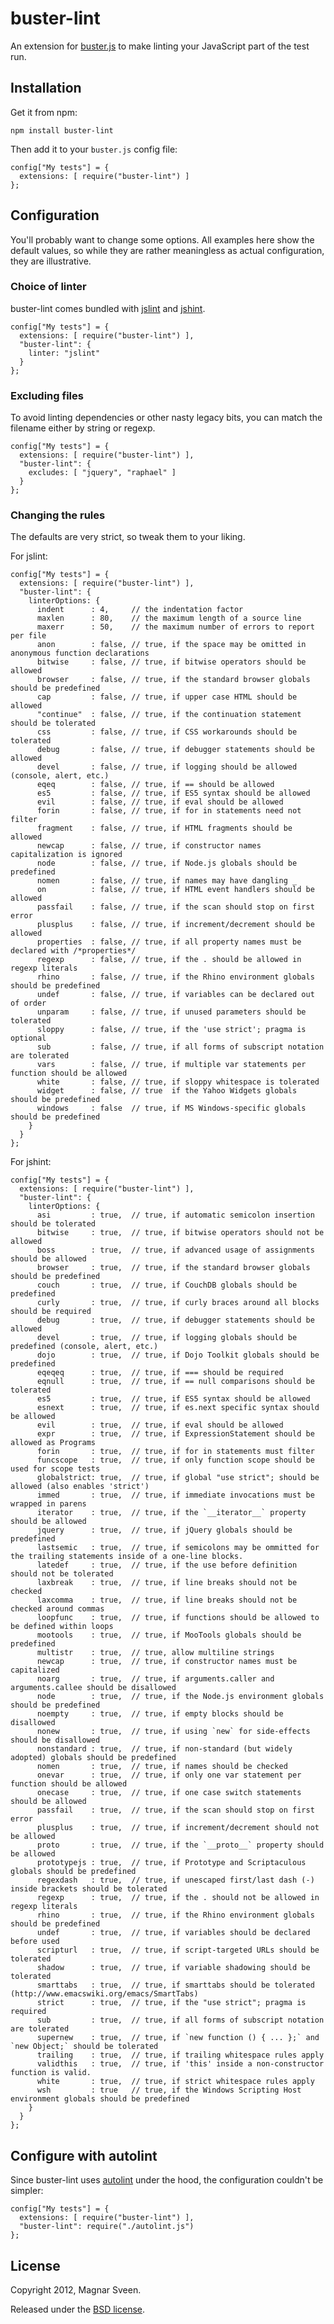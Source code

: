 # buster-lint

An extension for [buster.js](http://busterjs.org) to make linting your
JavaScript part of the test run.

## Installation

Get it from npm:

    npm install buster-lint

Then add it to your `buster.js` config file:

    config["My tests"] = {
      extensions: [ require("buster-lint") ]
    };

## Configuration

You'll probably want to change some options. All examples here show the default
values, so while they are rather meaningless as actual configuration, they are
illustrative.

### Choice of linter

buster-lint comes bundled with [jslint](http://jslint.org) and
[jshint](www.jshint.com).

    config["My tests"] = {
      extensions: [ require("buster-lint") ],
      "buster-lint": {
        linter: "jslint"
      }
    };

### Excluding files

To avoid linting dependencies or other nasty legacy bits, you can match
the filename either by string or regexp.

    config["My tests"] = {
      extensions: [ require("buster-lint") ],
      "buster-lint": {
        excludes: [ "jquery", "raphael" ]
      }
    };

### Changing the rules

The defaults are very strict, so tweak them to your liking.

For jslint:

    config["My tests"] = {
      extensions: [ require("buster-lint") ],
      "buster-lint": {
        linterOptions: {
          indent      : 4,     // the indentation factor
          maxlen      : 80,    // the maximum length of a source line
          maxerr      : 50,    // the maximum number of errors to report per file
          anon        : false, // true, if the space may be omitted in anonymous function declarations
          bitwise     : false, // true, if bitwise operators should be allowed
          browser     : false, // true, if the standard browser globals should be predefined
          cap         : false, // true, if upper case HTML should be allowed
          "continue"  : false, // true, if the continuation statement should be tolerated
          css         : false, // true, if CSS workarounds should be tolerated
          debug       : false, // true, if debugger statements should be allowed
          devel       : false, // true, if logging should be allowed (console, alert, etc.)
          eqeq        : false, // true, if == should be allowed
          es5         : false, // true, if ES5 syntax should be allowed
          evil        : false, // true, if eval should be allowed
          forin       : false, // true, if for in statements need not filter
          fragment    : false, // true, if HTML fragments should be allowed
          newcap      : false, // true, if constructor names capitalization is ignored
          node        : false, // true, if Node.js globals should be predefined
          nomen       : false, // true, if names may have dangling _
          on          : false, // true, if HTML event handlers should be allowed
          passfail    : false, // true, if the scan should stop on first error
          plusplus    : false, // true, if increment/decrement should be allowed
          properties  : false, // true, if all property names must be declared with /*properties*/
          regexp      : false, // true, if the . should be allowed in regexp literals
          rhino       : false, // true, if the Rhino environment globals should be predefined
          undef       : false, // true, if variables can be declared out of order
          unparam     : false, // true, if unused parameters should be tolerated
          sloppy      : false, // true, if the 'use strict'; pragma is optional
          sub         : false, // true, if all forms of subscript notation are tolerated
          vars        : false, // true, if multiple var statements per function should be allowed
          white       : false, // true, if sloppy whitespace is tolerated
          widget      : false, // true  if the Yahoo Widgets globals should be predefined
          windows     : false  // true, if MS Windows-specific globals should be predefined
        }
      }
    };

For jshint:

    config["My tests"] = {
      extensions: [ require("buster-lint") ],
      "buster-lint": {
        linterOptions: {
          asi         : true,  // true, if automatic semicolon insertion should be tolerated
          bitwise     : true,  // true, if bitwise operators should not be allowed
          boss        : true,  // true, if advanced usage of assignments should be allowed
          browser     : true,  // true, if the standard browser globals should be predefined
          couch       : true,  // true, if CouchDB globals should be predefined
          curly       : true,  // true, if curly braces around all blocks should be required
          debug       : true,  // true, if debugger statements should be allowed
          devel       : true,  // true, if logging globals should be predefined (console, alert, etc.)
          dojo        : true,  // true, if Dojo Toolkit globals should be predefined
          eqeqeq      : true,  // true, if === should be required
          eqnull      : true,  // true, if == null comparisons should be tolerated
          es5         : true,  // true, if ES5 syntax should be allowed
          esnext      : true,  // true, if es.next specific syntax should be allowed
          evil        : true,  // true, if eval should be allowed
          expr        : true,  // true, if ExpressionStatement should be allowed as Programs
          forin       : true,  // true, if for in statements must filter
          funcscope   : true,  // true, if only function scope should be used for scope tests
          globalstrict: true,  // true, if global "use strict"; should be allowed (also enables 'strict')
          immed       : true,  // true, if immediate invocations must be wrapped in parens
          iterator    : true,  // true, if the `__iterator__` property should be allowed
          jquery      : true,  // true, if jQuery globals should be predefined
          lastsemic   : true,  // true, if semicolons may be ommitted for the trailing statements inside of a one-line blocks.
          latedef     : true,  // true, if the use before definition should not be tolerated
          laxbreak    : true,  // true, if line breaks should not be checked
          laxcomma    : true,  // true, if line breaks should not be checked around commas
          loopfunc    : true,  // true, if functions should be allowed to be defined within loops
          mootools    : true,  // true, if MooTools globals should be predefined
          multistr    : true,  // true, allow multiline strings
          newcap      : true,  // true, if constructor names must be capitalized
          noarg       : true,  // true, if arguments.caller and arguments.callee should be disallowed
          node        : true,  // true, if the Node.js environment globals should be predefined
          noempty     : true,  // true, if empty blocks should be disallowed
          nonew       : true,  // true, if using `new` for side-effects should be disallowed
          nonstandard : true,  // true, if non-standard (but widely adopted) globals should be predefined
          nomen       : true,  // true, if names should be checked
          onevar      : true,  // true, if only one var statement per function should be allowed
          onecase     : true,  // true, if one case switch statements should be allowed
          passfail    : true,  // true, if the scan should stop on first error
          plusplus    : true,  // true, if increment/decrement should not be allowed
          proto       : true,  // true, if the `__proto__` property should be allowed
          prototypejs : true,  // true, if Prototype and Scriptaculous globals should be predefined
          regexdash   : true,  // true, if unescaped first/last dash (-) inside brackets should be tolerated
          regexp      : true,  // true, if the . should not be allowed in regexp literals
          rhino       : true,  // true, if the Rhino environment globals should be predefined
          undef       : true,  // true, if variables should be declared before used
          scripturl   : true,  // true, if script-targeted URLs should be tolerated
          shadow      : true,  // true, if variable shadowing should be tolerated
          smarttabs   : true,  // true, if smarttabs should be tolerated (http://www.emacswiki.org/emacs/SmartTabs)
          strict      : true,  // true, if the "use strict"; pragma is required
          sub         : true,  // true, if all forms of subscript notation are tolerated
          supernew    : true,  // true, if `new function () { ... };` and `new Object;` should be tolerated
          trailing    : true,  // true, if trailing whitespace rules apply
          validthis   : true,  // true, if 'this' inside a non-constructor function is valid.
          white       : true,  // true, if strict whitespace rules apply
          wsh         : true   // true, if the Windows Scripting Host environment globals should be predefined
        }
      }
    };

## Configure with autolint

Since buster-lint uses [autolint](https://github.com/magnars/autolint) under the
hood, the configuration couldn't be simpler:

    config["My tests"] = {
      extensions: [ require("buster-lint") ],
      "buster-lint": require("./autolint.js")
    };

## License

Copyright 2012, Magnar Sveen.

Released under the
[BSD license](http://www.opensource.org/licenses/bsd-license.php).
